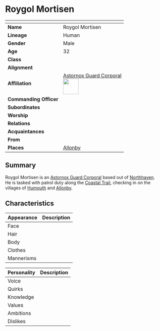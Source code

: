 # Roygol Mortisen

| []() | |
| --- | --- |
| **Name** | Roygol Mortisen |
| **Lineage** | Human |
| **Gender** | Male |
| **Age** | 32 |
| **Class** | |
| **Alignment** | |
| **Affiliation** | [Astornox Guard Corporal](../organisations/government/astornox/ranks/astornox-guard-corporal.md)<br><img src="../../images/ranks/astornox-2-guard-corporal.png" height="50" /> |
| **Commanding Officer** | |
| **Subordinates** | |
| **Worship** | |
| **Relations** | |
| **Acquaintances** | |
| **From** | |
| **Places** | [Allonby](../places/settlements/villages/allonby.md) |

## Summary

Roygol Mortisen is an [Astornox Guard Corporal](../organisations/government/astornox/ranks/astornox-guard-corporal.md) based out of [Northhaven](../places/settlements/cities/northhaven.md). He is tasked with patrol duty along the [Coastal Trail](../places/roads/coastal-trail.md), checking in on the villages of [Humouth](../places/settlements/villages/humouth.md) and [Allonby](../places/settlements/villages/allonby.md).

## Characteristics

| Appearance | Description |
| --- | --- |
| Face | |
| Hair | |
| Body | |
| Clothes | |
| Mannerisms | |

| Personality | Description |
| --- | --- |
| Voice | |
| Quirks | |
| Knowledge | |
| Values | |
| Ambitions | |
| Dislikes | |
